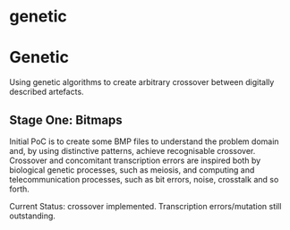 # genetic

Genetic
=======

Using genetic algorithms to create arbitrary crossover between digitally described artefacts.

Stage One: Bitmaps
------------------

Initial PoC is to create some BMP files to understand the problem domain and, by using distinctive patterns, achieve recognisable crossover.
Crossover and concomitant transcription errors are inspired both by biological genetic processes, such as meiosis, and computing and telecommunication 
processes, such as bit errors, noise, crosstalk and so forth.

Current Status: crossover implemented.  Transcription errors/mutation still outstanding.
